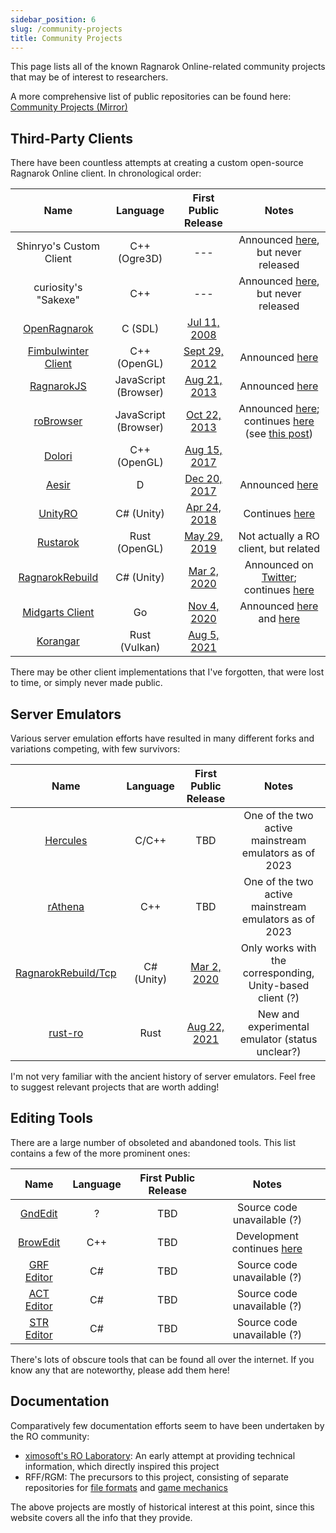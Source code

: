 ```yaml
---
sidebar_position: 6
slug: /community-projects
title: Community Projects
---
```


This page lists all of the known Ragnarok Online-related community projects that may be of interest to researchers.

A more comprehensive list of public repositories can be found here: [Community Projects (Mirror)](https://github.com/RagnarokResearchLab/CommunityProjects)

## Third-Party Clients

There have been countless attempts at creating a custom open-source Ragnarok Online client. In chronological order:

|                               Name                                |       Language       |                                              First Public Release                                              |                                                                                                                               Notes                                                                                                                               |
| :---------------------------------------------------------------: | :------------------: | :------------------------------------------------------------------------------------------------------------: | :---------------------------------------------------------------------------------------------------------------------------------------------------------------------------------------------------------------------------------------------------------------: |
|                      Shinryo's Custom Client                      |     C++ (Ogre3D)     |                                                      ---                                                       |                                                                            Announced [here](https://rathena.org/board/topic/57955-custom-ragnarok-online-client/), but never released                                                                             |
|                       curiosity's "Sakexe"                        |         C++          |                                                      ---                                                       |                                                                             Announced [here](https://rathena.org/board/topic/104827-wip-native-ragnarok-client/), but never released                                                                              |
|  [OpenRagnarok](https://github.com/open-ragnarok/open-ragnarok)   |       C (SDL)        | [Jul 11, 2008](https://github.com/open-ragnarok/open-ragnarok/commit/2b0e4407f782b7af13958f09530ff3da058d52f1) |
| [Fimbulwinter Client](https://github.com/greenboxal/fimbulclient) |     C++ (OpenGL)     |  [Sept 29, 2012](https://github.com/greenboxal/fimbulclient/commit/b7f76e20edd50772973f72e57e719fc9cd8ad2df)   |                                                                                           Announced [here](https://rathena.org/board/topic/74415-fimbulwinter-client/)                                                                                            |
|       [RagnarokJS](https://github.com/GodLesZ/rangarok-js)        | JavaScript (Browser) |     [Aug 21, 2013](https://github.com/GodLesZ/rangarok-js/commit/f6c9c71165615d1531ef19080924ed244b41979b)     |                                                                                         Announced [here](https://rathena.org/board/topic/74394-also-ragnarok-in-browser)                                                                                          |
|        [roBrowser](https://github.com/vthibault/roBrowser)        | JavaScript (Browser) |     [Oct 22, 2013](https://github.com/vthibault/roBrowser/commit/22e7d8f87cfb22775f2c51b6a1fe8946903eb58a)     | Announced [here](https://rathena.org/board/topic/53323-robrowser-ragnar%C3%B6k-online-in-browser/); continues [here](https://github.com/MrAntares/roBrowserLegacy) (see [this post](https://rathena.org/board/topic/130469-robrowser-continued-join-the-effort/)) |
|            [Dolori](https://gitlab.com/Dolori/Dolori)             |     C++ (OpenGL)     |       [Aug 15, 2017](https://gitlab.com/Dolori/Dolori/-/commit/2a722ebd8e2e219a631b0630a3e8af4b47ba288f)       |                                                                                                                                                                                                                                                                   |
|            [Aesir](https://github.com/Temtaime/aesir)             |          D           |       [Dec 20, 2017](https://github.com/Temtaime/aesir/commit/10c9478c4a726dd941b8bd231e735787ff638b53)        |                                                                                           Announced [here](https://rathena.org/board/topic/111484-make-ro-great-again/)                                                                                           |
|        [UnityRO](https://github.com/guilhermelhr/unityro)         |      C# (Unity)      |    [Apr 24, 2018](https://github.com/guilhermelhr/unityro/commit/377b5f14f8a62ba7e4ba64bf2a7e5f348e1a62ed)     |                                                                                              Continues [here](https://github.com/def-not-a-game-studio/unityro-core)                                                                                              |
|           [Rustarok](https://github.com/bbodi/rustarok)           |    Rust (OpenGL)     |       [May 29, 2019](https://github.com/bbodi/rustarok/commits/0d15baa8a27731e7f7559fb3f64e150ce459ff9e)       |                                                                                                               Not actually a RO client, but related                                                                                                               |
|   [RagnarokRebuild](https://github.com/Doddler/RagnarokRebuild)   |      C# (Unity)      |   [Mar 2, 2020](https://github.com/Doddler/RagnarokRebuild/commit/1a651db7946c56aee2bb9de3788ba3b03c2c4573)    |                                                                      Announced on [Twitter](https://twitter.com/RoDoddler/); continues [here](https://github.com/Doddler/RagnarokRebuildTcp)                                                                      |
|      [Midgarts Client](https://github.com/drgomesp/midgarts)      |          Go          |      [Nov 4, 2020](https://github.com/drgomesp/midgarts/commit/3a5fa65cf5425af2e03871aeb200fac69e0a61a2)       |        Announced [here](https://old.reddit.com/r/RagnarokOnline/comments/m9yf9p/im_working_on_an_alternative_opensource_ro_client/) and [here](https://old.reddit.com/r/RagnarokOnline/comments/my9dml/midgarts_an_alternative_ro_client_current_project/)        |
|           [Korangar](https://github.com/vE5li/korangar)           |    Rust (Vulkan)     |        [Aug 5, 2021](https://github.com/vE5li/korangar/commit/3a6f41662db375f47c08ef2ac2b6739200934d1f)        |                                                                                                                                                                                                                                                                   |

There may be other client implementations that I've forgotten, that were lost to time, or simply never made public.

## Server Emulators

Various server emulation efforts have resulted in many different forks and variations competing, with few survivors:

|                                 Name                                 |  Language  |                                           First Public Release                                            |                           Notes                           |
| :------------------------------------------------------------------: | :--------: | :-------------------------------------------------------------------------------------------------------: | :-------------------------------------------------------: |
|          [Hercules](https://github.com/HerculesWS/Hercules)          |   C/C++    |                                                    TBD                                                    |   One of the two active mainstream emulators as of 2023   |
|            [rAthena](https://github.com/rathena/rathena)             |    C++     |                                                    TBD                                                    |   One of the two active mainstream emulators as of 2023   |
| [RagnarokRebuild/Tcp](https://github.com/Doddler/RagnarokRebuildTcp) | C# (Unity) | [Mar 2, 2020](https://github.com/Doddler/RagnarokRebuild/commit/f625724e63c81134eecbd4fded8ee1397c4bdd05) | Only works with the corresponding, Unity-based client (?) |
|            [rust-ro](https://github.com/nmeylan/rust-ro/)            |    Rust    |    [Aug 22, 2021](https://github.com/nmeylan/rust-ro/commit/178b4df392d1d92946d49f9f0961aafd26b42ce9)     |      New and experimental emulator (status unclear?)      |

I'm not very familiar with the ancient history of server emulators. Feel free to suggest relevant projects that are worth adding!

## Editing Tools

There are a large number of obsoleted and abandoned tools. This list contains a few of the more prominent ones:

|                                       Name                                       | Language | First Public Release |                              Notes                              |
| :------------------------------------------------------------------------------: | :------: | :------------------: | :-------------------------------------------------------------: |
|                    [GndEdit](https://dotalux.com/ro/GNDedit/)                    |    ?     |         TBD          |                   Source code unavailable (?)                   |
|                   [BrowEdit](https://github.com/Borf/browedit)                   |   C++    |         TBD          | Development continues [here](https://github.com/Borf/BrowEdit3) |
|        [GRF Editor](https://rathena.org/board/topic/77080-grf-grf-editor)        |    C#    |         TBD          |                   Source code unavailable (?)                   |
|       [ACT Editor](https://rathena.org/board/files/file/3304-act-editor/)        |    C#    |         TBD          |                   Source code unavailable (?)                   |
| [STR Editor](https://rathena.org/board/topic/130296-a-more-friendly-str-editor/) |    C#    |         TBD          |                   Source code unavailable (?)                   |

There's lots of obscure tools that can be found all over the internet. If you know any that are noteworthy, please add them here!

## Documentation

Comparatively few documentation efforts seem to have been undertaken by the RO community:

- [ximosoft's RO Laboratory](https://web.archive.org/web/20100120162820/http://rolaboratory.ximosoft.com/): An early attempt at providing technical information, which directly inspired this project
- RFF/RGM: The precursors to this project, consisting of separate repositories for [file formats](https://github.com/rdw-archive/RagnarokFileFormats) and [game mechanics](https://github.com/rdw-archive/RagnarokGameMechanics)

The above projects are mostly of historical interest at this point, since this website covers all the info that they provide.
